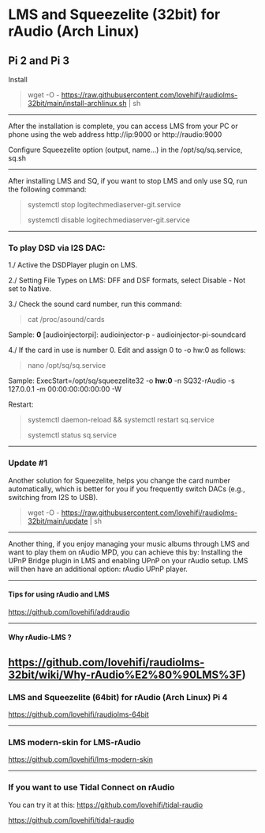 # LMS and Squeezelite (32bit) for rAudio (Arch Linux)
Pi 2 and Pi 3
------------------------
Install 
>
> wget -O - https://raw.githubusercontent.com/lovehifi/raudiolms-32bit/main/install-archlinux.sh | sh
>

---------
After the installation is complete, you can access LMS from your PC or phone using the web address http://ip:9000 or http://raudio:9000
>
Configure Squeezelite option (output, name...) in the /opt/sq/sq.service, sq.sh
>
------------------------
After installing LMS and SQ, if you want to stop LMS and only use SQ, run the following command:
>
> systemctl stop logitechmediaserver-git.service
>
> systemctl disable logitechmediaserver-git.service
>
---------------------


### To play DSD via I2S DAC:

1./ Active the DSDPlayer plugin on LMS.
>
2./ Setting File Types on LMS: DFF and DSF formats, select Disable - Not set to Native.
>
3./ Check the sound card number, run this command: 
>
> cat /proc/asound/cards
>
Sample: 
**0** [audioinjectorpi]: audioinjector-p - audioinjector-pi-soundcard

>
4./ If the card in use is number 0. Edit and assign 0 to -o hw:0 as follows:
>
> nano /opt/sq/sq.service
>
Sample:
ExecStart=/opt/sq/squeezelite32 -o **hw:0** -n SQ32-rAudio -s 127.0.0.1 -m 00:00:00:00:00:00 -W
>

>
Restart:
>
> systemctl daemon-reload && systemctl restart sq.service
>
> systemctl status sq.service
>
----------
### Update #1
>
Another solution for Squeezelite, helps you change the card number automatically, which is better for you if you frequently switch DACs (e.g., switching from I2S to USB).
> wget -O - https://raw.githubusercontent.com/lovehifi/raudiolms-32bit/main/update | sh

>
-----------------------
Another thing, if you enjoy managing your music albums through LMS and want to play them on rAudio MPD, you can achieve this by:
Installing the UPnP Bridge plugin in LMS and enabling UPnP on your rAudio setup. LMS will then have an additional option: rAudio UPnP player.


----------------------
>
#### Tips for using rAudio and LMS
>
https://github.com/lovehifi/addraudio
>
--------------
>
#### Why rAudio-LMS ?
>
https://github.com/lovehifi/raudiolms-32bit/wiki/Why-rAudio%E2%80%90LMS%3F) 
----------------------
>
### LMS and Squeezelite (64bit) for rAudio (Arch Linux) Pi 4
>
https://github.com/lovehifi/raudiolms-64bit

----------------------

### LMS modern-skin for LMS-rAudio
>
https://github.com/lovehifi/lms-modern-skin
>

--------------------
### If you want to use Tidal Connect on rAudio
>
You can try it at this: https://github.com/lovehifi/tidal-raudio
>
https://github.com/lovehifi/tidal-raudio
>
